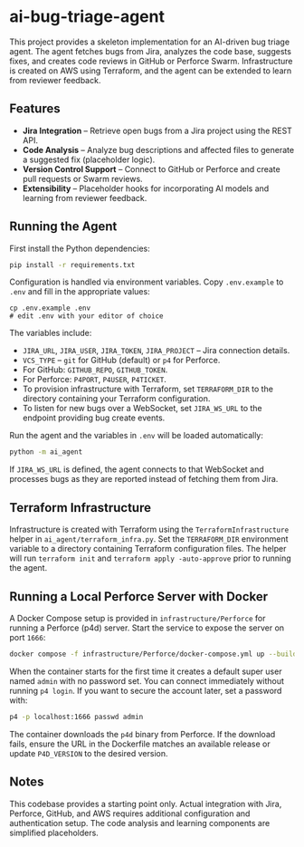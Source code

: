 # ai-bug-triage-agent

This project provides a skeleton implementation for an AI-driven bug triage agent. The agent fetches bugs from Jira, analyzes the code base, suggests fixes, and creates code reviews in GitHub or Perforce Swarm. Infrastructure is created on AWS using Terraform, and the agent can be extended to learn from reviewer feedback.


## Features
- **Jira Integration** – Retrieve open bugs from a Jira project using the REST API.
- **Code Analysis** – Analyze bug descriptions and affected files to generate a suggested fix (placeholder logic).
- **Version Control Support** – Connect to GitHub or Perforce and create pull requests or Swarm reviews.
- **Extensibility** – Placeholder hooks for incorporating AI models and learning from reviewer feedback.

## Running the Agent

First install the Python dependencies:

```bash
pip install -r requirements.txt
```

Configuration is handled via environment variables. Copy `.env.example` to
`.env` and fill in the appropriate values:

```
cp .env.example .env
# edit .env with your editor of choice
```

The variables include:

- `JIRA_URL`, `JIRA_USER`, `JIRA_TOKEN`, `JIRA_PROJECT` – Jira connection details.
- `VCS_TYPE` – `git` for GitHub (default) or `p4` for Perforce.
- For GitHub: `GITHUB_REPO`, `GITHUB_TOKEN`.
- For Perforce: `P4PORT`, `P4USER`, `P4TICKET`.
- To provision infrastructure with Terraform, set `TERRAFORM_DIR` to the
  directory containing your Terraform configuration.
- To listen for new bugs over a WebSocket, set `JIRA_WS_URL` to the
  endpoint providing bug create events.


Run the agent and the variables in `.env` will be loaded automatically:

```bash
python -m ai_agent
```

If `JIRA_WS_URL` is defined, the agent connects to that WebSocket and
processes bugs as they are reported instead of fetching them from Jira.

## Terraform Infrastructure

Infrastructure is created with Terraform using the
`TerraformInfrastructure` helper in `ai_agent/terraform_infra.py`. Set the
`TERRAFORM_DIR` environment variable to a directory containing Terraform
configuration files. The helper will run `terraform init` and `terraform apply
-auto-approve` prior to running the agent.

## Running a Local Perforce Server with Docker

A Docker Compose setup is provided in `infrastructure/Perforce` for running a
Perforce (p4d) server. Start the service to expose the server on port `1666`:

```bash
docker compose -f infrastructure/Perforce/docker-compose.yml up --build -d
```

When the container starts for the first time it creates a default super user
named `admin` with no password set. You can connect immediately without running
`p4 login`. If you want to secure the account later, set a password with:

```bash
p4 -p localhost:1666 passwd admin
```

The container downloads the `p4d` binary from Perforce. If the download fails, ensure the URL in the Dockerfile matches an available release or update `P4D_VERSION` to the desired version.

## Notes
This codebase provides a starting point only. Actual integration with Jira, Perforce, GitHub, and AWS requires additional configuration and authentication setup. The code analysis and learning components are simplified placeholders.

